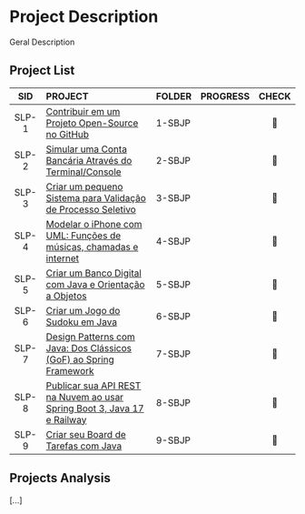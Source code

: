 # Project Description

Geral Description 

## Project List

|SID    |PROJECT                                                                    |FOLDER | PROGRESS      |CHECK                  |
|:----: |:----                                                                      |:----  | :----         |:---:                  |
|SLP-1  |[Contribuir em um Projeto Open-Source no GitHub]()                         |1-SBJP | <percentagem> | :white_square_button: |
|SLP-2  |[Simular uma Conta Bancária Através do Terminal/Console]()                 |2-SBJP | <percentagem> | :white_square_button: |
|SLP-3  |[Criar um pequeno Sistema para Validação de Processo Seletivo]()           |3-SBJP | <percentagem> | :white_square_button: |
|SLP-4  |[Modelar o iPhone com UML: Funções de músicas, chamadas e internet]()      |4-SBJP | <percentagem> | :white_square_button: |
|SLP-5  |[Criar um Banco Digital com Java e Orientação a Objetos]()                 |5-SBJP | <percentagem> | :white_square_button: |
|SLP-6  |[Criar um Jogo do Sudoku em Java]()                                        |6-SBJP | <percentagem> | :white_square_button: |
|SLP-7  |[Design Patterns com Java: Dos Clássicos (GoF) ao Spring Framework]()      |7-SBJP | <percentagem> | :white_square_button: |
|SLP-8  |[Publicar sua API REST na Nuvem ao usar Spring Boot 3, Java 17 e Railway]()|8-SBJP | <percentagem> | :white_square_button: |
|SLP-9	|[Criar seu Board de Tarefas com Java]()                                    |9-SBJP | <percentagem> | :white_square_button: |


## Projects Analysis

[...]


